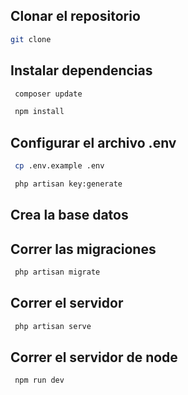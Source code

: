 
## Clonar el repositorio

```bash
git clone
```

## Instalar dependencias

```bash
 composer update 
```

```bash
 npm install 
```

## Configurar el archivo .env

```bash
 cp .env.example .env
```

```bash
 php artisan key:generate
```

## Crea la base datos

## Correr las migraciones

```bash
 php artisan migrate
```

## Correr el servidor

```bash
 php artisan serve
```

## Correr el servidor de node

```bash
 npm run dev
```